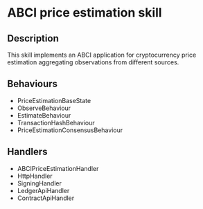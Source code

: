 # ABCI price estimation skill

## Description

This skill implements an ABCI application for cryptocurrency price estimation 
aggregating observations from different sources.

## Behaviours

- PriceEstimationBaseState
- ObserveBehaviour
- EstimateBehaviour
- TransactionHashBehaviour
- PriceEstimationConsensusBehaviour

## Handlers

- ABCIPriceEstimationHandler
- HttpHandler
- SigningHandler
- LedgerApiHandler
- ContractApiHandler
